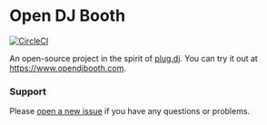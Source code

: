 # Open DJ Booth

[![CircleCI](https://circleci.com/gh/buhrmi/opendjbooth.svg?style=shield)](https://circleci.com/gh/buhrmi/opendjbooth)

An open-source project in the spirit of [plug.dj](https://plug.dj). You can try it out at https://www.opendjbooth.com.

### Support

Please [open a new issue](https://github.com/buhrmi/opendjbooth/issues/new) if you have any questions or problems.
